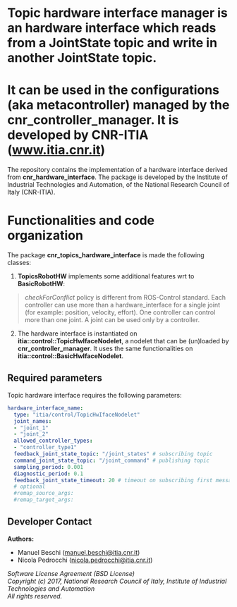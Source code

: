 # Topic hardware interface manager is an hardware interface which reads from a JointState topic and write in another JointState topic.
# It can be used in the configurations (aka metacontroller) managed by the cnr_controller_manager. It is developed by CNR-ITIA (www.itia.cnr.it)

The repository contains the implementation of a hardware interface derived from **cnr_hardware_interface**.
The package is developed by the Institute of Industrial Technologies and Automation, of the National Research Council of Italy (CNR-ITIA).


# Functionalities and code organization

The package **cnr_topics_hardware_interface** is made the following classes: 

1) **TopicsRobotHW** implements some additional features wrt to **BasicRobotHW**:
> _checkForConflict_ policy is different from ROS-Control standard. 
  Each controller can use more than a hardware_interface for a single joint (for example: position, velocity, effort).
  One controller can control more than one joint.
  A joint can be used only by a controller.


2) The hardware interface is instantiated on **itia::control::TopicHwIfaceNodelet**, a nodelet that can be (un)loaded by **cnr_controller_manager**. It uses the same functionalities on **itia::control::BasicHwIfaceNodelet**.

## Required parameters

Topic hardware interface requires the following parameters:

```yaml
hardware_interface_name:
  type: "itia/control/TopicHwIfaceNodelet"
  joint_names: 
  - "joint_1"
  - "joint_2"
  allowed_controller_types: 
  - "controller_type1"  
  feedback_joint_state_topic: "/joint_states" # subscribing topic
  command_joint_state_topic: "/joint_command" # publishing topic
  sampling_period: 0.001
  diagnostic_period: 0.1
  feedback_joint_state_timeout: 20 # timeout on subscribing first message.
  # optional
  #remap_source_args: 
  #remap_target_args: 
```

## Developer Contact

**Authors:**   
- Manuel Beschi (manuel.beschi@itia.cnr.it)  
- Nicola Pedrocchi (nicola.pedrocchi@itia.cnr.it)  
 
_Software License Agreement (BSD License)_    
_Copyright (c) 2017, National Research Council of Italy, Institute of Industrial Technologies and Automation_    
_All rights reserved._